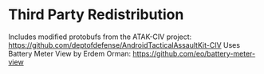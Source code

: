 # Third Party Redistribution

Includes modified protobufs from the ATAK-CIV project: https://github.com/deptofdefense/AndroidTacticalAssaultKit-CIV
Uses Battery Meter View by Erdem Orman: https://github.com/eo/battery-meter-view
